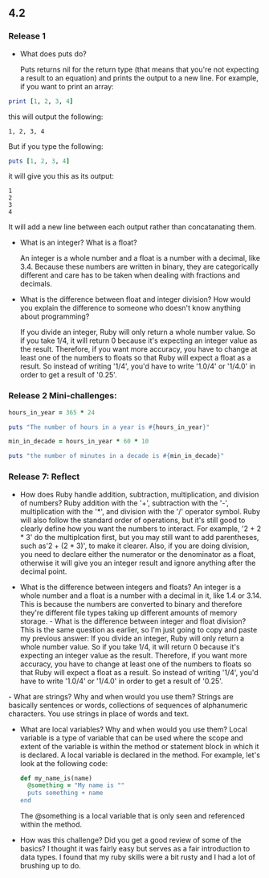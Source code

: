 ## 4.2

### Release 1

- What does puts do?

  Puts returns nil for the return type (that means that you're not expecting a result to an equation) and prints the output to a new line. For example, if you want to print an array:

````ruby
print [1, 2, 3, 4]
````
  this will output the following:
````
1, 2, 3, 4
````
  But if you type the following:
````ruby
puts [1, 2, 3, 4]
````
  it will give you this as its output:
````
1
2
3
4
````
  It will add a new line between each output rather than concatanating them.

- What is an integer? What is a float?

  An integer is a whole number and a float is a number with a decimal, like 3.4. Because these numbers are written in binary, they are categorically different and care has to be taken when dealing with fractions and decimals.

- What is the difference between float and integer division? How would you explain the difference to someone who doesn't know anything about programming?

  If you divide an integer, Ruby will only return a whole number value. So if you take 1/4, it will return 0 because it's expecting an integer value as the result. Therefore, if you want more accuracy, you have to change at least one of the numbers to floats so that Ruby will expect a float as a result. So instead of writing '1/4', you'd have to write '1.0/4' or '1/4.0' in order to get a result of '0.25'.

### Release 2 Mini-challenges:

````ruby
hours_in_year = 365 * 24

puts "The number of hours in a year is #{hours_in_year}"

min_in_decade = hours_in_year * 60 * 10

puts "the number of minutes in a decade is #{min_in_decade}"
````
### Release 7: Reflect

- How does Ruby handle addition, subtraction, multiplication, and division of numbers?
  Ruby addition with the '+', subtraction with the '-', multiplication with the '*', and division with the '/' operator symbol. Ruby will also follow the standard order of operations, but it's still good to clearly define how you want the numbers to interact. For example, '2 + 2 * 3' do the multiplcation first, but you may still want to add parentheses, such as'2 + (2 * 3)', to make it clearer. Also, if you are doing division, you need to declare either the numerator or the denominator as a float, otherwise it will give you an integer result and ignore anything after the decimal point.

- What is the difference between integers and floats?
  An integer is a whole number and a float is a number with a decimal in it, like 1.4 or 3.14. This is because the numbers are converted to binary and therefore they're different file types taking up different amounts of memory storage.
- What is the difference between integer and float division?
  This is the same question as earlier, so I'm just going to copy and paste my previous answer:
  If you divide an integer, Ruby will only return a whole number value. So if you take 1/4, it will return 0 because it's expecting an integer value as the result. Therefore, if you want more accuracy, you have to change at least one of the numbers to floats so that Ruby will expect a float as a result. So instead of writing '1/4', you'd have to write '1.0/4' or '1/4.0' in order to get a result of '0.25'.

- What are strings? Why and when would you use them?
  Strings are basically sentences or words, collections of sequences of alphanumeric characters. You use strings in place of words and text.

- What are local variables? Why and when would you use them?
  Local variable is a type of variable that can be used where the scope and extent of the variable is within the method or statement block in which it is declared. A local variable is declared in the method. For example, let's look at the following code:

  ````ruby
  def my_name_is(name)
    @something = "My name is ""
    puts something + name
  end
  ````
  The @something is a local variable that is only seen and referenced within the method.

- How was this challenge? Did you get a good review of some of the basics?
  I thought it was fairly easy but serves as a fair introduction to data types. I found that my ruby skills were a bit rusty and I had a lot of brushing up to do.
